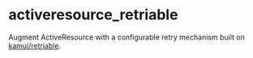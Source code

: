 # activeresource_retriable

Augment ActiveResource with a configurable retry mechanism built on [kamui/retriable](<https://github.com/kamui/retriable>).
